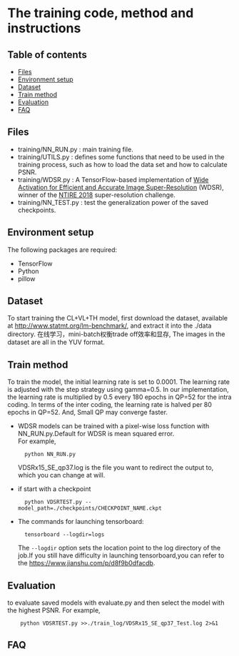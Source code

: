 # The training code, method and instructions

## Table of contents

- [Files](#Files)
- [Environment setup](#Environment-setup)
- [Dataset](#Dataset)
- [Train method](#Train-method)
- [Evaluation](#Evaluation)
- [FAQ](#FAQ)

## Files

* training/NN_RUN.py : main training file.
* training/UTILS.py : defines some functions that need to be used in the training process, such as how to load the data set and how to calculate PSNR.
* training/WDSR.py : A TensorFlow-based implementation of [Wide Activation for Efficient and Accurate Image Super-Resolution](https://arxiv.org/abs/1808.08718) (WDSR), winner 
  of the [NTIRE 2018](http://www.vision.ee.ethz.ch/ntire18/) super-resolution challenge.
* training/NN_TEST.py : test the generalization power of the saved checkpoints.

## Environment setup

The following packages are required:
* TensorFlow
* Python
* pillow

## Dataset
To start training the CL+VL+TH model, first download the dataset, available at http://www.statmt.org/lm-benchmark/, and extract it into the ./data directory.  在线学习，mini-batch权衡trade off效率和显存,
The images in the dataset are all in the YUV format.

## Train method
To train the model, the initial learning rate is set to 0.0001. The learning rate is adjusted with the step strategy using gamma=0.5. In our implementation, the learning rate is multiplied by 0.5 every 180 epochs in QP=52 for the intra coding. In terms of the inter coding, the learning rate is halved per 80 epochs in QP=52. And, Small QP may converge faster.


* WDSR models can be trained with a pixel-wise loss function with NN_RUN.py.Default for WDSR is mean squared error.<br>
For example,

        python NN_RUN.py

    VDSRx15_SE_qp37.log is the file you want to redirect the output to, which you can change at will.

* if start with a checkpoint

        python VDSRTEST.py --model_path=./checkpoints/CHECKPOINT_NAME.ckpt

* The commands for launching tensorboard:

        tensorboard --logdir=logs
        
    The `--logdir` option sets the location point to the log directory of the job.If you still have difficulty in launching tensorboard,you can refer to the https://www.jianshu.com/p/d8f9b0dfacdb.

## Evaluation

to evaluate saved models with evaluate.py and then select the model with the highest PSNR. For example,

        python VDSRTEST.py >>./train_log/VDSRx15_SE_qp37_Test.log 2>&1

## FAQ

